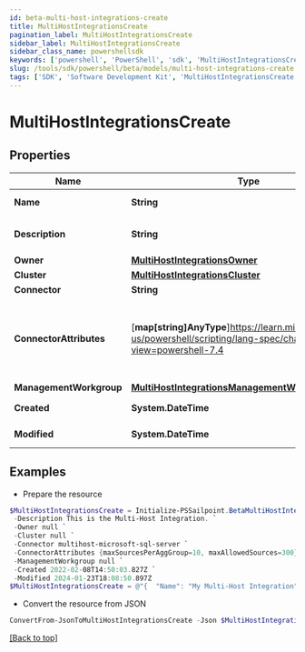 ```yaml
---
id: beta-multi-host-integrations-create
title: MultiHostIntegrationsCreate
pagination_label: MultiHostIntegrationsCreate
sidebar_label: MultiHostIntegrationsCreate
sidebar_class_name: powershellsdk
keywords: ['powershell', 'PowerShell', 'sdk', 'MultiHostIntegrationsCreate', 'BetaMultiHostIntegrationsCreate'] 
slug: /tools/sdk/powershell/beta/models/multi-host-integrations-create
tags: ['SDK', 'Software Development Kit', 'MultiHostIntegrationsCreate', 'BetaMultiHostIntegrationsCreate']
---
```



# MultiHostIntegrationsCreate

## Properties

Name | Type | Description | Notes
------------ | ------------- | ------------- | -------------
**Name** | **String** | Multi-Host Integration's human-readable name. | [required]
**Description** | **String** | Multi-Host Integration's human-readable description. | [required]
**Owner** | [**MultiHostIntegrationsOwner**](multi-host-integrations-owner) |  | [required]
**Cluster** | [**MultiHostIntegrationsCluster**](multi-host-integrations-cluster) |  | [optional] 
**Connector** | **String** | Connector script name. | [required]
**ConnectorAttributes** | [**map[string]AnyType**]https://learn.microsoft.com/en-us/powershell/scripting/lang-spec/chapter-04?view=powershell-7.4 | Multi-Host Integration specific configuration. User can add any number of additional attributes. e.g. maxSourcesPerAggGroup, maxAllowedSources etc. | [optional] 
**ManagementWorkgroup** | [**MultiHostIntegrationsManagementWorkgroup**](multi-host-integrations-management-workgroup) |  | [optional] 
**Created** | **System.DateTime** | Date-time when the source was created | [optional] 
**Modified** | **System.DateTime** | Date-time when the source was last modified. | [optional] 

## Examples

- Prepare the resource
```powershell
$MultiHostIntegrationsCreate = Initialize-PSSailpoint.BetaMultiHostIntegrationsCreate  -Name My Multi-Host Integration `
 -Description This is the Multi-Host Integration. `
 -Owner null `
 -Cluster null `
 -Connector multihost-microsoft-sql-server `
 -ConnectorAttributes {maxSourcesPerAggGroup=10, maxAllowedSources=300} `
 -ManagementWorkgroup null `
 -Created 2022-02-08T14:50:03.827Z `
 -Modified 2024-01-23T18:08:50.897Z
$MultiHostIntegrationsCreate = @"{  "Name": "My Multi-Host Integration", "Description": "This is the Multi-Host Integration.", "Owner": null, "Cluster": null, "Connector": "multihost-microsoft-sql-server", "ConnectorAttributes": {"maxSourcesPerAggGroup": "10", "maxAllowedSources": "300}", "ManagementWorkgroup": null, "Created": "2022-02-08T14:50:03.827Z", "Modified": "2024-01-23T18:08:50.897Z" }}"@
```

- Convert the resource from JSON
```powershell
ConvertFrom-JsonToMultiHostIntegrationsCreate -Json $MultiHostIntegrationsCreate
```


[[Back to top]](#) 

